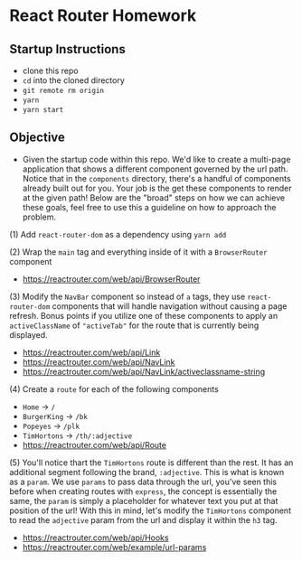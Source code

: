 # React Router Homework

## Startup Instructions

- clone this repo
- `cd` into the cloned directory
- `git remote rm origin`
- `yarn`
- `yarn start`

## Objective

- Given the startup code within this repo. We'd like to create a multi-page application that shows a different component governed by the url path. Notice that in the `components` directory, there's a handful of components already built out for you. Your job is the get these components to render at the given path! Below are the "broad" steps on how we can achieve these goals, feel free to use this a guideline on how to approach the problem.

(1) Add `react-router-dom` as a dependency using `yarn add`

(2) Wrap the `main` tag and everything inside of it with a `BrowserRouter` component

- https://reactrouter.com/web/api/BrowserRouter

(3) Modify the `NavBar` component so instead of `a` tags, they use `react-router-dom` components that will handle navigation without causing a page refresh. Bonus points if you utilize one of these components to apply an `activeClassName` of `"activeTab"` for the route that is currently being displayed.

- https://reactrouter.com/web/api/Link
- https://reactrouter.com/web/api/NavLink
- https://reactrouter.com/web/api/NavLink/activeclassname-string

(4) Create a `route` for each of the following components

- `Home` -> `/`
- `BurgerKing` -> `/bk`
- `Popeyes` -> `/plk`
- `TimHortons` -> `/th/:adjective`
- https://reactrouter.com/web/api/Route

(5) You'll notice thart the `TimHortons` route is different than the rest. It has an additional segment following the brand, `:adjective`. This is what is known as a `param`. We use `params` to pass data through the url, you've seen this before when creating routes with `express`, the concept is essentially the same, the `param` is simply a placeholder for whatever text you put at that position of the url! With this in mind, let's modify the `TimHortons` component to read the `adjective` param from the url and display it within the `h3` tag.

- https://reactrouter.com/web/api/Hooks
- https://reactrouter.com/web/example/url-params
